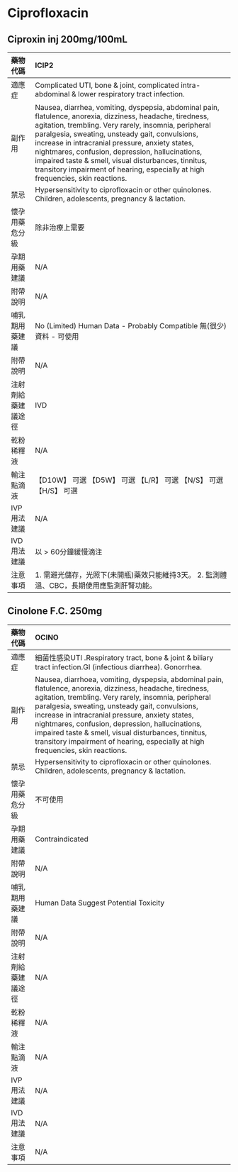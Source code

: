 # Ciprofloxacin

## Ciproxin inj 200mg/100mL

| 藥物代碼           | ICIP2                                                                                                                                                                                                                                                                                                                                                                                                                                                                 |
|:-------------------|:----------------------------------------------------------------------------------------------------------------------------------------------------------------------------------------------------------------------------------------------------------------------------------------------------------------------------------------------------------------------------------------------------------------------------------------------------------------------|
| 適應症             | Complicated UTI, bone & joint, complicated intra-abdominal & lower respiratory tract infection.                                                                                                                                                                                                                                                                                                                                                                       |
| 副作用             | Nausea, diarrhea, vomiting, dyspepsia, abdominal pain, flatulence, anorexia, dizziness, headache, tiredness, agitation, trembling. Very rarely, insomnia, peripheral paralgesia, sweating, unsteady gait, convulsions, increase in intracranial pressure, anxiety states, nightmares, confusion, depression, hallucinations, impaired taste & smell, visual disturbances, tinnitus, transitory impairment of hearing, especially at high frequencies, skin reactions. |
| 禁忌               | Hypersensitivity to ciprofloxacin or other quinolones. Children, adolescents, pregnancy & lactation.                                                                                                                                                                                                                                                                                                                                                                  |
| 懷孕用藥危分級     | 除非治療上需要                                                                                                                                                                                                                                                                                                                                                                                                                                                        |
| 孕期用藥建議       | N/A                                                                                                                                                                                                                                                                                                                                                                                                                                                                   |
| 附帶說明           | N/A                                                                                                                                                                                                                                                                                                                                                                                                                                                                   |
| 哺乳期用藥建議     | No (Limited) Human Data - Probably Compatible 無(很少)資料 - 可使用                                                                                                                                                                                                                                                                                                                                                                                                   |
| 附帶說明           | N/A                                                                                                                                                                                                                                                                                                                                                                                                                                                                   |
| 注射劑給藥建議途徑 | IVD                                                                                                                                                                                                                                                                                                                                                                                                                                                                   |
| 乾粉稀釋液         | N/A                                                                                                                                                                                                                                                                                                                                                                                                                                                                   |
| 輸注點滴液         | 【D10W】 可選  【D5W】 可選  【L/R】 可選  【N/S】 可選  【H/S】 可選                                                                                                                                                                                                                                                                                                                                                                                                 |
| IVP 用法建議       | N/A                                                                                                                                                                                                                                                                                                                                                                                                                                                                   |
| IVD 用法建議       | 以 > 60分鐘緩慢滴注                                                                                                                                                                                                                                                                                                                                                                                                                                                   |
| 注意事項           | 1. 需避光儲存，光照下(未開瓶)藥效只能維持3天。 2. 監測體溫、CBC，長期使用應監測肝腎功能。                                                                                                                                                                                                                                                                                                                                                                             |

## Cinolone F.C. 250mg

| 藥物代碼           | OCINO                                                                                                                                                                                                                                                                                                                                                                                                                                                                  |
|:-------------------|:-----------------------------------------------------------------------------------------------------------------------------------------------------------------------------------------------------------------------------------------------------------------------------------------------------------------------------------------------------------------------------------------------------------------------------------------------------------------------|
| 適應症             | 細菌性感染UTI .Respiratory tract, bone & joint & biliary tract infection.GI (infectious diarrhea). Gonorrhea.                                                                                                                                                                                                                                                                                                                                                          |
| 副作用             | Nausea, diarrhoea, vomiting, dyspepsia, abdominal pain, flatulence, anorexia, dizziness, headache, tiredness, agitation, trembling. Very rarely, insomnia, peripheral paralgesia, sweating, unsteady gait, convulsions, increase in intracranial pressure, anxiety states, nightmares, confusion, depression, hallucinations, impaired taste & smell, visual disturbances, tinnitus, transitory impairment of hearing, especially at high frequencies, skin reactions. |
| 禁忌               | Hypersensitivity to ciprofloxacin or other quinolones. Children, adolescents, pregnancy & lactation.                                                                                                                                                                                                                                                                                                                                                                   |
| 懷孕用藥危分級     | 不可使用                                                                                                                                                                                                                                                                                                                                                                                                                                                               |
| 孕期用藥建議       | Contraindicated                                                                                                                                                                                                                                                                                                                                                                                                                                                        |
| 附帶說明           | N/A                                                                                                                                                                                                                                                                                                                                                                                                                                                                    |
| 哺乳期用藥建議     | Human Data Suggest Potential Toxicity                                                                                                                                                                                                                                                                                                                                                                                                                                  |
| 附帶說明           | N/A                                                                                                                                                                                                                                                                                                                                                                                                                                                                    |
| 注射劑給藥建議途徑 | N/A                                                                                                                                                                                                                                                                                                                                                                                                                                                                    |
| 乾粉稀釋液         | N/A                                                                                                                                                                                                                                                                                                                                                                                                                                                                    |
| 輸注點滴液         | N/A                                                                                                                                                                                                                                                                                                                                                                                                                                                                    |
| IVP 用法建議       | N/A                                                                                                                                                                                                                                                                                                                                                                                                                                                                    |
| IVD 用法建議       | N/A                                                                                                                                                                                                                                                                                                                                                                                                                                                                    |
| 注意事項           | N/A                                                                                                                                                                                                                                                                                                                                                                                                                                                                    |

